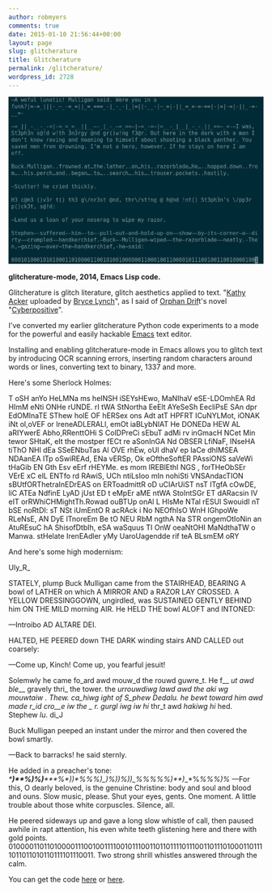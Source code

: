 ```yaml
---
author: robmyers
comments: true
date: 2015-01-10 21:56:44+00:00
layout: page
slug: glitcherature
title: Glitcherature
permalink: /glitcherature/
wordpress_id: 2728
---
```


[![glitcherature-mode](/assets/2015/01/glitcherature-mode.png)](/assets/2015/01/glitcherature-mode.png)

**glitcherature-mode, 2014, Emacs Lisp code.**

Glitcherature is glitch literature, glitch aesthetics applied to text. "[Kathy Acker](http://en.wikipedia.org/wiki/Kathy_Acker) uploaded by [Bryce Lynch](http://en.wikipedia.org/wiki/Bryce_Lynch#Bryce_Lynch)", as I said of [Orphan Drif](http://www.orphandriftarchive.com/)t's novel "[Cyberpositive](http://www.orphandriftarchive.com/cyberpositive/cyberpositive.php)".

I've converted my earlier glitcherature Python code experiments to a mode for the powerful and easily hackable [Emacs](http://www.gnu.org/software/emacs/tour/) text editor.

Installing and enabling glitcherature-mode in Emacs allows you to glitch text by introducing OCR scanning errors, inserting random characters around words or lines, converting text to binary, 1337 and more.

Here's some Sherlock Holmes:


T oSH anYo HeLMNa ms heINSH iSEYsHEwo, MaNIhaV eSE-LDOmhEA Rd HImM eNti ONHe rUNDE. rI tWA StNortha
EeElt AYeSeSh EecliPsE SAn dpr EdOMInaTE SThew holE OF hERSex ons Adt atT HPFRT
ICuNYLMot, iONAK iNt ol,oVEF or IreneADLERALl, emOt iaBLybNlAT He DONEDa HEW AL
aRIYwerE Abho,RRenttOHi S ColDPreCi sEbuT adMi rv inGmacH NCet Min tewor
SHtaK, eIt the mostper fECt re aSonInGA Nd OBSER LfiNaF, INseHA tiThO NHl dEa
SSeENbuTas Al OVE rhEw, oUl dhaV ep laCe dhIMSEA NDAanEA lTp oSwiREAd, ENa
vERSp, Ok eOftheSoftER PAssiONS saVeWi tHaGib EN Gth Esv eErf rHEYMe. es mom
IREBlEthI NGS , forTHeObSEr VErE xC elL ENTfo rd RAwiS, UCh ntiLsIoo mIn nohiSti
VNSAndacTION sBUtfORThetraInEDrEAS on ERToadmittR oD uCIArUiST nsT ITgfA cOwDE,
liC ATEa NdfinE LyAD jUst ED t eMpEr aME ntWA StoIntSGr ET dARacsin IV eIT
orRWhiCHMightTh.Rowad ouBTUp onAl L HIsMe NTal rESUl SwouidI nT bSE noRtDI: sT
NSt iUmEntO R acRAck i No NEOfhIsO WnH IGhpoWe RLeNsE, AN DyE lTnoreEm Be tO
NEU RbM ngthA Na STR ongemOtIoNin an AtuREsuC hA ShisofDtbIh, eSA waSquus TI OnW
oeaNtOHI MaNdthaTW o Manwa. stHelate IrenEAdler yMy UaroUagendde rif teA
BLsmEM oRY


And here's some high modernism:


Uly_R_




STATELY, plump Buck Mulligan came from the STAIRHEAD, BEARING A bowl of LATHER on which A MIRROR AND a RAZOR LAY CROSSED. A YELLOW DRESSINGGOWN, ungirdled, was SUSTAINED GENTLY BEHIND him ON THE MILD morning AIR. He HELD THE bowl ALOFT and INTONED:




—Introibo AD ALTARE DEI.




HALTED, HE PEERED down THE DARK winding stairs AND CALLED out coarsely:




—Come up, Kinch! Come up, you fearful jesuit!




Solemwly he came fo_ard awd mouw_d the rouwd guwre_t. He f__ _ut awd ble___ gravely thri_ the tower. the _urrouwdiwg lawd awd the _aki wg mouwtaiw _. Thew. ca_hiwg _ight of S_phew Dedalu_. he bewt toward_ him awd made r_id cro__e_ iw the _ r. gurgl iwg iw hi_ thr_t awd _hakiwg hi_ hed. Stephew _lu_. di_J




Buck Mulligan peeped an instant under the mirror and then covered the bowl smartly.




—Back to barracks! he said sternly.




He added in a preacher's tone:
___*_****)**%)*%*)***_**__%_*_))_*_%_%%_)*_*)%))_%)_)*_%*%%_%%)_**__)__*%_%%%)%_
—For this, O dearly beloved, is the genuine Christine: body and soul and blood and ouns. Slow music, please. Shut your eyes, gents. One moment. A little trouble about those white corpuscles. Silence, all.




He peered sideways up and gave a long slow whistle of call, then paused awhile in rapt attention, his even white teeth glistening here and there with gold points. 010000110110100001110010011110010111001101101111011100110111010001101111011011010110111101110011. Two strong shrill whistles answered through the calm.


You can get the code [here](https://gitorious.org/robmyers/glitcherature/) or [here](https://github.com/robmyers/glitcherature/).
